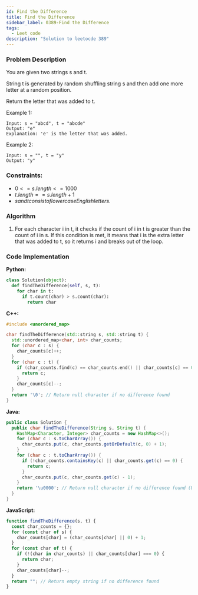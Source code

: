```yaml
---
id: Find the Difference
title: Find the Difference
sidebar_label: 0389-Find the Difference
tags:
  - Leet code
description: "Solution to leetocde 389"
---
```


### Problem Description

You are given two strings s and t.

String t is generated by random shuffling string s and then add one more letter at a random position.

Return the letter that was added to t.

Example 1:

```
Input: s = "abcd", t = "abcde"
Output: "e"
Explanation: 'e' is the letter that was added.
```

Example 2:

```
Input: s = "", t = "y"
Output: "y"
```

### Constraints:

- $0 <= s.length <= 1000$
- $t.length == s.length + 1$
- $s and t consist of lowercase English letters.$

### Algorithm

1. For each character i in t, it checks if the count of i in t is greater than the count of i in s. If this condition is met, it means that i is the extra letter that was added to t, so it returns i and breaks out of the loop.

### Code Implementation

**Python:**

```python
class Solution(object):
  def findTheDifference(self, s, t):
    for char in t:
      if t.count(char) > s.count(char):
        return char
```

**C++:**

```c++
#include <unordered_map>

char findTheDifference(std::string s, std::string t) {
  std::unordered_map<char, int> char_counts;
  for (char c : s) {
    char_counts[c]++;
  }
  for (char c : t) {
    if (char_counts.find(c) == char_counts.end() || char_counts[c] == 0) {
      return c;
    }
    char_counts[c]--;
  }
  return '\0'; // Return null character if no difference found
}
```

**Java:**

```java
public class Solution {
  public char findTheDifference(String s, String t) {
    HashMap<Character, Integer> char_counts = new HashMap<>();
    for (char c : s.toCharArray()) {
      char_counts.put(c, char_counts.getOrDefault(c, 0) + 1);
    }
    for (char c : t.toCharArray()) {
      if (!char_counts.containsKey(c) || char_counts.get(c) == 0) {
        return c;
      }
      char_counts.put(c, char_counts.get(c) - 1);
    }
    return '\u0000'; // Return null character if no difference found (Unicode representation)
  }
}
```

**JavaScript:**

```javascript
function findTheDifference(s, t) {
  const char_counts = {};
  for (const char of s) {
    char_counts[char] = (char_counts[char] || 0) + 1;
  }
  for (const char of t) {
    if (!(char in char_counts) || char_counts[char] === 0) {
      return char;
    }
    char_counts[char]--;
  }
  return ""; // Return empty string if no difference found
}
```
